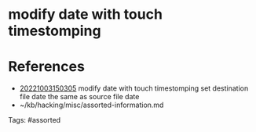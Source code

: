 # modify date with touch timestomping

# References
- [20221003150305](/zet/20221003150305/) modify date with touch timestomping set destination file date the same as source file date
- ~/kb/hacking/misc/assorted-information.md

Tags:
    #assorted

